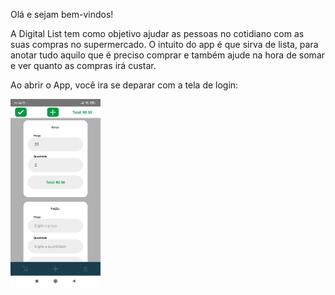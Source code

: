 Olá e sejam bem-vindos!

A Digital List tem como objetivo ajudar as pessoas no cotidiano com as suas compras no supermercado. O intuito do app é que sirva de lista, para anotar tudo aquilo que é preciso comprar e também ajude na hora de somar e ver quanto as compras irá custar.

Ao abrir o App, você ira se deparar com a tela de login:


<img src="https://github.com/jojox369/dl-images/blob/main/editing%20fields%20of%20products.jpg" align="left" height="300"  >
